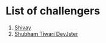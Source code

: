# List of challengers
1. [Shivay](https://github.com/shivaylamba)
2. [Shubham Tiwari DevJster](https://github.com/DevJSter)
